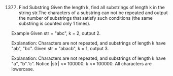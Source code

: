1377. Find Substring
Given the length k, find all substrings of length k in the string str.The characters of a substring can not be repeated and output the number of substrings that satisfy such conditions (the same substring is counted only 1 times).

Example
Given str = "abc", k = 2, output 2.

Explanation:
Characters are not repeated, and substrings of length k have "ab", "bc".
Given str = "abacb", k = 1, output 3.

Explanation:
Characters are not repeated, and substrings of length k have "a", "b".”c”.
Notice
|str| <= 100000.
k <= 100000.
All characters are lowercase.
